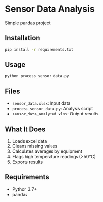 # Sensor Data Analysis

Simple pandas project.

## Installation

```bash
pip install -r requirements.txt
```

## Usage

```bash
python process_sensor_data.py
```

## Files

- `sensor_data.xlsx`: Input data
- `process_sensor_data.py`: Analysis script
- `sensor_data_analyzed.xlsx`: Output results

## What It Does

1. Loads excel data
2. Cleans missing values
3. Calculates averages by equipment
4. Flags high temperature readings (>50°C)
5. Exports results

## Requirements

- Python 3.7+
- pandas
